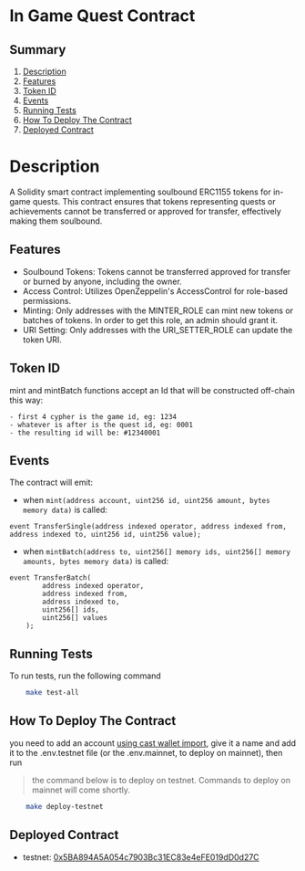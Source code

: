 # In Game Quest Contract

## Summary

1. [Description](#description)
2. [Features](#features)
3. [Token ID](#token-id)
4. [Events](#events)
5. [Running Tests](#running-tests)
6. [How To Deploy The Contract](#how-to-deploy-the-contract)
7. [Deployed Contract](#deployed-contract)

# Description

A Solidity smart contract implementing soulbound ERC1155 tokens for in-game quests. This contract ensures that tokens representing quests or achievements cannot be transferred or approved for transfer, effectively making them soulbound.

## Features

- Soulbound Tokens: Tokens cannot be transferred approved for transfer or burned by anyone, including the owner.
- Access Control: Utilizes OpenZeppelin's AccessControl for role-based permissions.
- Minting: Only addresses with the MINTER_ROLE can mint new tokens or batches of tokens. In order to get this role, an admin should grant it.
- URI Setting: Only addresses with the URI_SETTER_ROLE can update the token URI.

## Token ID

mint and mintBatch functions accept an Id that will be constructed off-chain this way:

    - first 4 cypher is the game id, eg: 1234
    - whatever is after is the quest id, eg: 0001
    - the resulting id will be: #12340001

## Events

The contract will emit:

- when `mint(address account, uint256 id, uint256 amount, bytes memory data)` is called:

```solidity
event TransferSingle(address indexed operator, address indexed from, address indexed to, uint256 id, uint256 value);
```

- when `mintBatch(address to, uint256[] memory ids, uint256[] memory amounts, bytes memory data)` is called:

```solidity
event TransferBatch(
        address indexed operator,
        address indexed from,
        address indexed to,
        uint256[] ids,
        uint256[] values
    );
```

## Running Tests

To run tests, run the following command

```bash
    make test-all
```

## How To Deploy The Contract

you need to add an account [using cast wallet import](https://book.getfoundry.sh/reference/cast/cast-wallet-import), give it a name and add it to the .env.testnet file (or the .env.mainnet, to deploy on mainnet), then run

> the command below is to deploy on testnet. Commands to deploy on mainnet will come shortly.

```bash
    make deploy-testnet
```

## Deployed Contract

- testnet: [0x5BA894A5A054c7903Bc31EC83e4eFE019dD0d27C](https://subnets-test.avax.network/beam/address/0x5BA894A5A054c7903Bc31EC83e4eFE019dD0d27C?tab=code)
